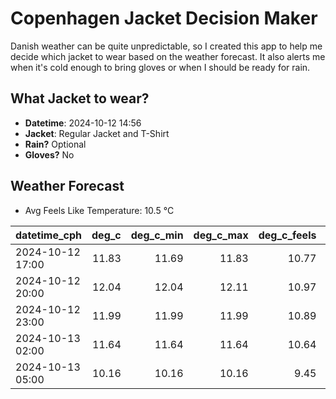 
# Copenhagen Jacket Decision Maker

Danish weather can be quite unpredictable, so I created this app to help me decide which jacket to wear based on the weather forecast. 
It also alerts me when it's cold enough to bring gloves or when I should be ready for rain.

## What Jacket to wear?

- **Datetime**: 2024-10-12 14:56
- **Jacket**: Regular Jacket and T-Shirt
- **Rain?** Optional
- **Gloves?** No

## Weather Forecast
- Avg Feels Like Temperature: 10.5 °C

| datetime_cph     |   deg_c |   deg_c_min |   deg_c_max |   deg_c_feels | weather   | wind   | rain   |
|:-----------------|--------:|------------:|------------:|--------------:|:----------|:-------|:-------|
| 2024-10-12 17:00 |   11.83 |       11.69 |       11.83 |         10.77 | Clouds    | Medium | None   |
| 2024-10-12 20:00 |   12.04 |       12.04 |       12.11 |         10.97 | Clouds    | High   | None   |
| 2024-10-12 23:00 |   11.99 |       11.99 |       11.99 |         10.89 | Clouds    | High   | None   |
| 2024-10-13 02:00 |   11.64 |       11.64 |       11.64 |         10.64 | Clouds    | High   | None   |
| 2024-10-13 05:00 |   10.16 |       10.16 |       10.16 |          9.45 | Rain      | Medium | Low    |
        